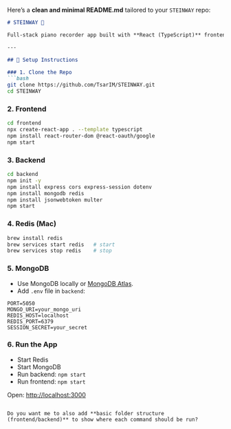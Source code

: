 Here’s a **clean and minimal README.md** tailored to your `STEINWAY` repo:

````markdown
# STEINWAY 🎹

Full-stack piano recorder app built with **React (TypeScript)** frontend and **Express + MongoDB + Redis** backend.

---

## 🚀 Setup Instructions

### 1. Clone the Repo
```bash
git clone https://github.com/TsarIM/STEINWAY.git
cd STEINWAY
````

### 2. Frontend

```bash
cd frontend
npx create-react-app . --template typescript
npm install react-router-dom @react-oauth/google
npm start
```

### 3. Backend

```bash
cd backend
npm init -y
npm install express cors express-session dotenv
npm install mongodb redis
npm install jsonwebtoken multer
npm start
```

### 4. Redis (Mac)

```bash
brew install redis
brew services start redis   # start
brew services stop redis    # stop
```

### 5. MongoDB

* Use MongoDB locally or [MongoDB Atlas](https://www.mongodb.com/atlas).
* Add `.env` file in `backend`:

```env
PORT=5050
MONGO_URI=your_mongo_uri
REDIS_HOST=localhost
REDIS_PORT=6379
SESSION_SECRET=your_secret
```

### 6. Run the App

* Start Redis
* Start MongoDB
* Run backend: `npm start`
* Run frontend: `npm start`

Open: [http://localhost:3000](http://localhost:3000)

```

Do you want me to also add **basic folder structure (frontend/backend)** to show where each command should be run?
```
